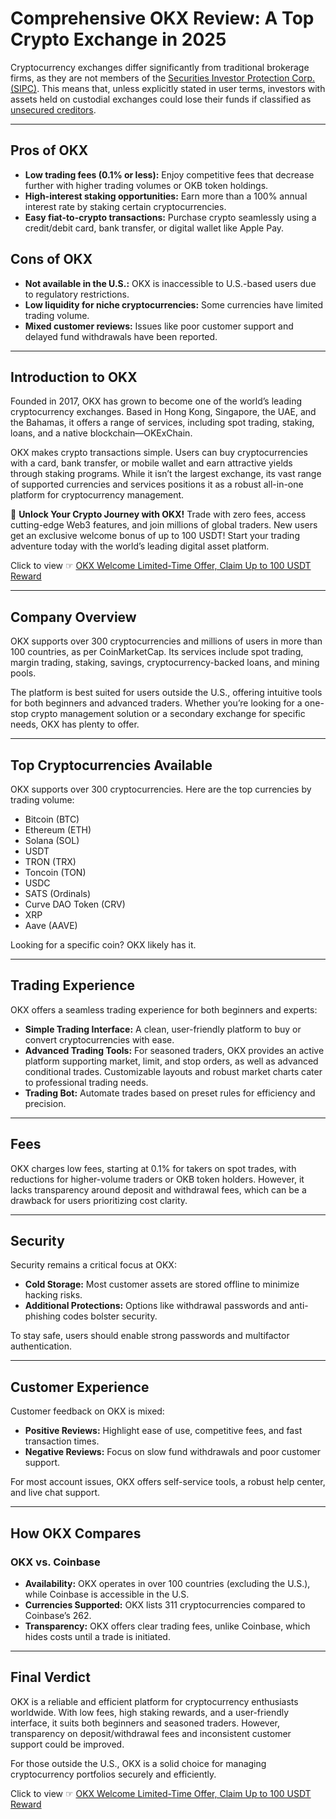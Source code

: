 # Comprehensive OKX Review: A Top Crypto Exchange in 2025

Cryptocurrency exchanges differ significantly from traditional brokerage firms, as they are not members of the [Securities Investor Protection Corp. (SIPC)](https://www.investopedia.com/terms/s/sipc.asp). This means that, unless explicitly stated in user terms, investors with assets held on custodial exchanges could lose their funds if classified as [unsecured creditors](https://www.investopedia.com/terms/u/unsecuredcreditor.asp).

---

## **Pros of OKX**

- **Low trading fees (0.1% or less):** Enjoy competitive fees that decrease further with higher trading volumes or OKB token holdings.
- **High-interest staking opportunities:** Earn more than a 100% annual interest rate by staking certain cryptocurrencies.
- **Easy fiat-to-crypto transactions:** Purchase crypto seamlessly using a credit/debit card, bank transfer, or digital wallet like Apple Pay.

## **Cons of OKX**

- **Not available in the U.S.:** OKX is inaccessible to U.S.-based users due to regulatory restrictions.
- **Low liquidity for niche cryptocurrencies:** Some currencies have limited trading volume.
- **Mixed customer reviews:** Issues like poor customer support and delayed fund withdrawals have been reported.

---

## **Introduction to OKX**

Founded in 2017, OKX has grown to become one of the world’s leading cryptocurrency exchanges. Based in Hong Kong, Singapore, the UAE, and the Bahamas, it offers a range of services, including spot trading, staking, loans, and a native blockchain—OKExChain.

OKX makes crypto transactions simple. Users can buy cryptocurrencies with a card, bank transfer, or mobile wallet and earn attractive yields through staking programs. While it isn’t the largest exchange, its vast range of supported currencies and services positions it as a robust all-in-one platform for cryptocurrency management.

🚀 **Unlock Your Crypto Journey with OKX!** Trade with zero fees, access cutting-edge Web3 features, and join millions of global traders. New users get an exclusive welcome bonus of up to 100 USDT! Start your trading adventure today with the world’s leading digital asset platform.

Click to view ☞ [OKX Welcome Limited-Time Offer, Claim Up to 100 USDT Reward](https://bit.ly/OKXe)

---

## **Company Overview**

OKX supports over 300 cryptocurrencies and millions of users in more than 100 countries, as per CoinMarketCap. Its services include spot trading, margin trading, staking, savings, cryptocurrency-backed loans, and mining pools.

The platform is best suited for users outside the U.S., offering intuitive tools for both beginners and advanced traders. Whether you’re looking for a one-stop crypto management solution or a secondary exchange for specific needs, OKX has plenty to offer.

---

## **Top Cryptocurrencies Available**

OKX supports over 300 cryptocurrencies. Here are the top currencies by trading volume:

- Bitcoin (BTC)
- Ethereum (ETH)
- Solana (SOL)
- USDT
- TRON (TRX)
- Toncoin (TON)
- USDC
- SATS (Ordinals)
- Curve DAO Token (CRV)
- XRP
- Aave (AAVE)

Looking for a specific coin? OKX likely has it.

---

## **Trading Experience**

OKX offers a seamless trading experience for both beginners and experts:

- **Simple Trading Interface:** A clean, user-friendly platform to buy or convert cryptocurrencies with ease.
- **Advanced Trading Tools:** For seasoned traders, OKX provides an active platform supporting market, limit, and stop orders, as well as advanced conditional trades. Customizable layouts and robust market charts cater to professional trading needs.
- **Trading Bot:** Automate trades based on preset rules for efficiency and precision.

---

## **Fees**

OKX charges low fees, starting at 0.1% for takers on spot trades, with reductions for higher-volume traders or OKB token holders. However, it lacks transparency around deposit and withdrawal fees, which can be a drawback for users prioritizing cost clarity.

---

## **Security**

Security remains a critical focus at OKX:

- **Cold Storage:** Most customer assets are stored offline to minimize hacking risks.
- **Additional Protections:** Options like withdrawal passwords and anti-phishing codes bolster security.

To stay safe, users should enable strong passwords and multifactor authentication.

---

## **Customer Experience**

Customer feedback on OKX is mixed:

- **Positive Reviews:** Highlight ease of use, competitive fees, and fast transaction times.
- **Negative Reviews:** Focus on slow fund withdrawals and poor customer support.

For most account issues, OKX offers self-service tools, a robust help center, and live chat support.

---

## **How OKX Compares**

### **OKX vs. Coinbase**

- **Availability:** OKX operates in over 100 countries (excluding the U.S.), while Coinbase is accessible in the U.S.
- **Currencies Supported:** OKX lists 311 cryptocurrencies compared to Coinbase’s 262.
- **Transparency:** OKX offers clear trading fees, unlike Coinbase, which hides costs until a trade is initiated.

---

## **Final Verdict**

OKX is a reliable and efficient platform for cryptocurrency enthusiasts worldwide. With low fees, high staking rewards, and a user-friendly interface, it suits both beginners and seasoned traders. However, transparency on deposit/withdrawal fees and inconsistent customer support could be improved.

For those outside the U.S., OKX is a solid choice for managing cryptocurrency portfolios securely and efficiently.

Click to view ☞ [OKX Welcome Limited-Time Offer, Claim Up to 100 USDT Reward](https://bit.ly/OKXe)
